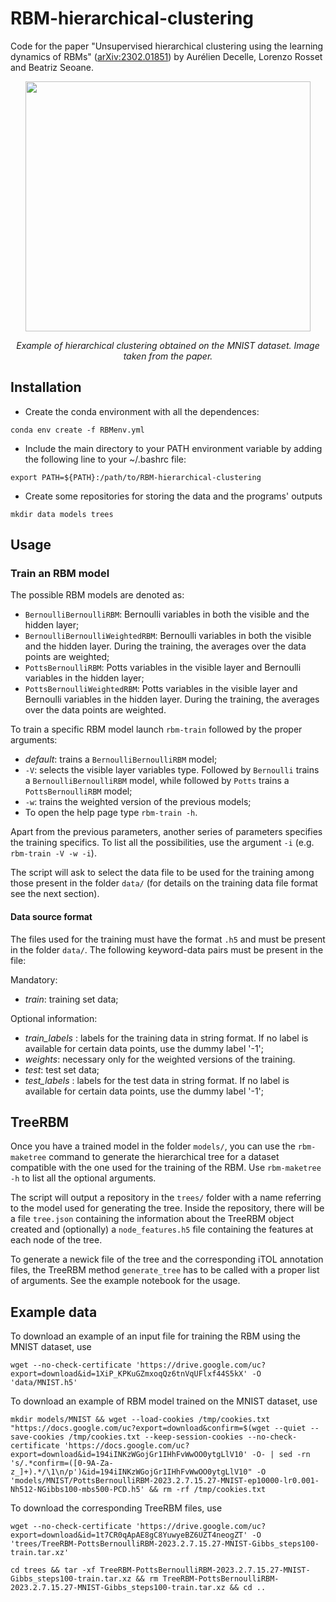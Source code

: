 # RBM-hierarchical-clustering
Code for the paper "Unsupervised hierarchical clustering using the learning dynamics of RBMs" ([arXiv:2302.01851](https://arxiv.org/abs/2302.01851)) by Aurélien Decelle, Lorenzo Rosset and Beatriz Seoane.

<p align="center">
<image src="/images/tree-MNIST.png" width=456 height=400/>
<p align="center">
<em>Example of hierarchical clustering obtained on the MNIST dataset. Image taken from the paper.</em>
</p>
</p>

## Installation
- Create the conda environment with all the dependences: 
```
conda env create -f RBMenv.yml
```

- Include the main directory to your PATH environment variable by adding the following line to your ~/.bashrc file:
```
export PATH=${PATH}:/path/to/RBM-hierarchical-clustering
```

- Create some repositories for storing the data and the programs' outputs
```
mkdir data models trees
```

## Usage

### Train an RBM model
The possible RBM models are denoted as:
- `BernoulliBernoulliRBM`: Bernoulli variables in both the visible and the hidden layer;
- `BernoulliBernoulliWeightedRBM`: Bernoulli variables in both the visible and the hidden layer. During the training, the averages over the data points are weighted;
- `PottsBernoulliRBM`: Potts variables in the visible layer and Bernoulli variables in the hidden layer;
- `PottsBernoulliWeightedRBM`: Potts variables in the visible layer and Bernoulli variables in the hidden layer. During the training, the averages over the data points are weighted.

To train a specific RBM model launch `rbm-train` followed by the proper arguments:
- *default*: trains a `BernoulliBernoulliRBM` model;
- `-V`: selects the visible layer variables type. Followed by `Bernoulli` trains a `BernoulliBernoulliRBM` model, while followed by `Potts` trains a `PottsBernoulliRBM` model;
- `-w`: trains the weighted version of the previous models;
- To open the help page type `rbm-train -h`.

Apart from the previous parameters, another series of parameters specifies the training specifics. To list all the possibilities, use the argument `-i` (e.g. `rbm-train -V -w -i`).

The script will ask to select the data file to be used for the training among those present in the folder `data/` (for details on the training data file format see the next section).

#### Data source format
The files used for the training must have the format `.h5` and must be present in the folder `data/`. The following keyword-data pairs must be present in the file:

Mandatory:
- *train*: training set data;

Optional information:
- *train_labels* : labels for the training data in string format. If no label is available for certain data points, use the dummy label '-1';
- *weights*: necessary only for the weighted versions of the training.
- *test*: test set data;
- *test_labels* : labels for the test data in string format. If no label is available for certain data points, use the dummy label '-1';

## TreeRBM
Once you have a trained model in the folder `models/`, you can use the `rbm-maketree` command to generate the hierarchical tree for a dataset compatible with the one used for the training of the RBM. Use `rbm-maketree -h` to list all the optional arguments.

The script will output a repository in the `trees/` folder with a name referring to the model used for generating the tree. Inside the repository, there will be a file `tree.json` containing the information about the TreeRBM object created and (optionally) a `node_features.h5` file containing the features at each node of the tree.

To generate a newick file of the tree and the corresponding iTOL annotation files, the TreeRBM method `generate_tree` has to be called with a proper list of arguments. See the example notebook for the usage.

## Example data
To download an example of an input file for training the RBM using the MNIST dataset, use
```
wget --no-check-certificate 'https://drive.google.com/uc?export=download&id=1XiP_KPKuGZmxoqQz6tnVqUFlxf44S5kX' -O 'data/MNIST.h5'
```

To download an example of RBM model trained on the MNIST dataset, use
```
mkdir models/MNIST && wget --load-cookies /tmp/cookies.txt "https://docs.google.com/uc?export=download&confirm=$(wget --quiet --save-cookies /tmp/cookies.txt --keep-session-cookies --no-check-certificate 'https://docs.google.com/uc?export=download&id=194iINKzWGojGr1IHhFvWwOO0ytgLlV10' -O- | sed -rn 's/.*confirm=([0-9A-Za-z_]+).*/\1\n/p')&id=194iINKzWGojGr1IHhFvWwOO0ytgLlV10" -O 'models/MNIST/PottsBernoulliRBM-2023.2.7.15.27-MNIST-ep10000-lr0.001-Nh512-NGibbs100-mbs500-PCD.h5' && rm -rf /tmp/cookies.txt
```

To download the corresponding TreeRBM files, use
```
wget --no-check-certificate 'https://drive.google.com/uc?export=download&id=1t7CR0qApAE8gC8YuwyeBZ6UZT4neogZT' -O 'trees/TreeRBM-PottsBernoulliRBM-2023.2.7.15.27-MNIST-Gibbs_steps100-train.tar.xz'
```
```
cd trees && tar -xf TreeRBM-PottsBernoulliRBM-2023.2.7.15.27-MNIST-Gibbs_steps100-train.tar.xz && rm TreeRBM-PottsBernoulliRBM-2023.2.7.15.27-MNIST-Gibbs_steps100-train.tar.xz && cd ..
```